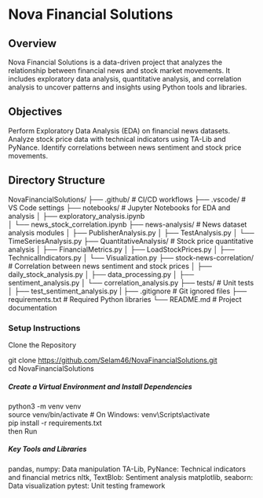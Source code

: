 # Nova Financial Solutions

## Overview

Nova Financial Solutions is a data-driven project that analyzes the relationship between financial news and stock market movements. It includes exploratory data analysis, quantitative analysis, and correlation analysis to uncover patterns and insights using Python tools and libraries.

## Objectives

Perform Exploratory Data Analysis (EDA) on financial news datasets.
Analyze stock price data with technical indicators using TA-Lib and PyNance.
Identify correlations between news sentiment and stock price movements.

## Directory Structure

NovaFinancialSolutions/
├── .github/ # CI/CD workflows
├── .vscode/ # VS Code settings
├── notebooks/ # Jupyter Notebooks for EDA and analysis
│ ├── exploratory_analysis.ipynb  
│ └── news_stock_correlation.ipynb
├── news-analysis/ # News dataset analysis modules
│ ├── PublisherAnalysis.py
│ ├── TestAnalysis.py
│ └── TimeSeriesAnalysis.py
├── QuantitativeAnalysis/ # Stock price quantitative analysis
│ ├── FinancialMetrics.py
│ ├── LoadStockPrices.py
│ ├── TechnicalIndicators.py
│ └── Visualization.py
├── stock-news-correlation/ # Correlation between news sentiment and stock prices
│ ├── daily_stock_analysis.py
│ ├── data_processing.py
│ ├── sentiment_analysis.py
│ └── correlation_analysis.py
├── tests/ # Unit tests
│ ├── test_sentiment_analysis.py
|
├── .gitignore # Git ignored files
├── requirements.txt # Required Python libraries
└── README.md # Project documentation

### Setup Instructions

Clone the Repository

git clone https://github.com/Selam46/NovaFinancialSolutions.git  
cd NovaFinancialSolutions

##### Create a Virtual Environment and Install Dependencies

python3 -m venv venv  
source venv/bin/activate # On Windows: venv\Scripts\activate  
pip install -r requirements.txt  
then Run

##### Key Tools and Libraries

pandas, numpy: Data manipulation
TA-Lib, PyNance: Technical indicators and financial metrics
nltk, TextBlob: Sentiment analysis
matplotlib, seaborn: Data visualization
pytest: Unit testing framework
